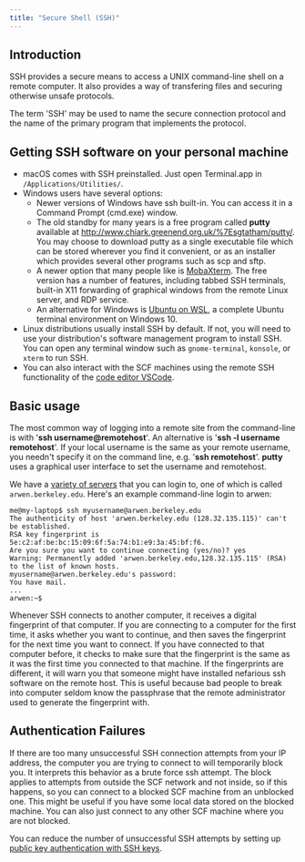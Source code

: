 ```yaml
---
title: "Secure Shell (SSH)"
---
```


## Introduction

SSH provides a secure means to access a UNIX command-line shell on a
remote computer. It also provides a way of transfering files and
securing otherwise unsafe protocols.

The term 'SSH' may be used to name the secure connection protocol and
the name of the primary program that implements the protocol.

## Getting SSH software on your personal machine

- macOS comes with SSH preinstalled. Just open Terminal.app in
  `/Applications/Utilities/`.
- Windows users have several options:
  - Newer versions of Windows have ssh built-in. You can access it in a
    Command Prompt (cmd.exe) window.
  - The old standby for many years is a free program called **putty**
    available at http://www.chiark.greenend.org.uk/%7Esgtatham/putty/.
    You may choose to download putty as a single executable file which
    can be stored wherever you find it convenient, or as an installer
    which provides several other programs such as scp and sftp.
  - A newer option that many people like is
    [MobaXterm](https://mobaxterm.mobatek.net/download.html). The free
    version has a number of features, including tabbed SSH terminals,
    built-in X11 forwarding of graphical windows from the remote Linux
    server, and RDP service.
  - An alternative for Windows is [Ubuntu on
    WSL](https://ubuntu.com/wsl), a complete Ubuntu terminal environment
    on Windows 10.
- Linux distributions usually install SSH by default. If not, you will
  need to use your distribution's software management program to install
  SSH. You can open any terminal window such as `gnome-terminal`,
  `konsole`, or `xterm` to run SSH.
- You can also interact with the SCF machines using the remote SSH
  functionality of the [code editor
  VSCode](https://code.visualstudio.com/docs/remote/ssh).

## Basic usage

The most common way of logging into a remote site from the command-line
is with '**ssh username@remotehost**'. An alternative is '**ssh -l
username remotehost**'. If your local username is the same as your
remote username, you needn't specify it on the command line, e.g. '**ssh
remotehost**'. **putty** uses a graphical user interface to set the
username and remotehost.

We have a [variety of servers](../servers/login-servers.md) that you can login to,
one of which is called `arwen.berkeley.edu`. Here's an example command-line
login to arwen:

    me@my-laptop$ ssh myusername@arwen.berkeley.edu
    The authenticity of host 'arwen.berkeley.edu (128.32.135.115)' can't be established.
    RSA key fingerprint is 5e:c2:af:be:bc:15:09:6f:5a:74:b1:e9:3a:45:bf:f6.
    Are you sure you want to continue connecting (yes/no)? yes
    Warning: Permanently added 'arwen.berkeley.edu,128.32.135.115' (RSA) to the list of known hosts.
    myusername@arwen.berkeley.edu's password: 
    You have mail.
    ...
    arwen:~$ 

Whenever SSH connects to another computer, it receives a digital
fingerprint of that computer. If you are connecting to a computer for
the first time, it asks whether you want to continue, and then saves the
fingerprint for the next time you want to connect. If you have connected
to that computer before, it checks to make sure that the fingerprint is
the same as it was the first time you connected to that machine. If the
fingerprints are different, it will warn you that someone might have
installed nefarious ssh software on the remote host. This is useful
because bad people to break into computer seldom know the passphrase
that the remote administrator used to generate the fingerprint with.

## Authentication Failures

If there are too many unsuccessful SSH connection attempts from your IP
address, the computer you are trying to connect to will temporarily
block you. It interprets this behavior as a brute force ssh attempt. The
block applies to attempts from outside the SCF network and not inside,
so if this happens, so you can connect to a blocked SCF machine from an
unblocked one. This might be useful if you have some local data stored
on the blocked machine. You can also just connect to any other SCF
machine where you are not blocked.

You can reduce the number of unsuccessful SSH attempts by setting up
[public key authentication with SSH keys](./ssh/ssh-keys.md).
